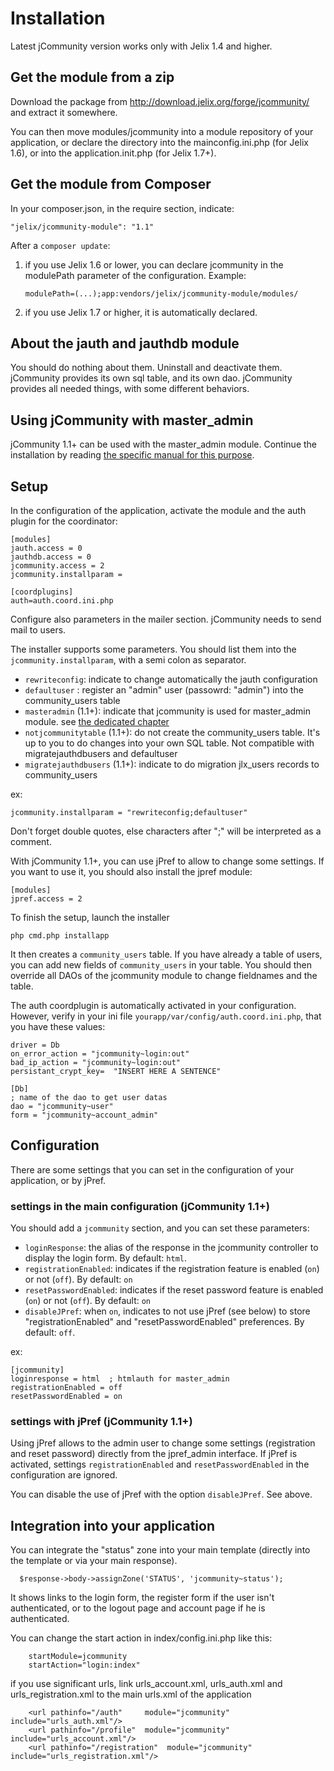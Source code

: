 Installation
============

Latest jCommunity version works only with Jelix 1.4 and higher.


Get the module from a zip
-------------------------

Download the package from http://download.jelix.org/forge/jcommunity/
and extract it somewhere.

You can then move modules/jcommunity into a module repository of your application,
or declare the directory into the mainconfig.ini.php (for Jelix 1.6), or into
the application.init.php (for Jelix 1.7+).

Get the module from Composer
----------------------------

In your composer.json, in the require section, indicate:

```
"jelix/jcommunity-module": "1.1"
```

After a `composer update`:

1. if you use Jelix 1.6 or lower, you can declare jcommunity in the modulePath
   parameter of the configuration. Example:
    ```
    modulePath=(...);app:vendors/jelix/jcommunity-module/modules/
    ```
2. if you use Jelix 1.7 or higher, it is automatically declared.

About the jauth and jauthdb module
----------------------------------

You should do nothing about them. Uninstall and deactivate them. jCommunity provides its
own sql table, and its own dao. jCommunity provides all needed things, with some different
behaviors.

Using jCommunity with master_admin
----------------------------------

jCommunity 1.1+ can be used with the master_admin module. Continue the
installation by reading [the specific manual for this purpose](https://github.com/jelix/jcommunity-module/wiki/master_admin).

Setup
-----

In the configuration of the application, activate the module and the auth plugin
for the coordinator:

```
[modules]
jauth.access = 0
jauthdb.access = 0
jcommunity.access = 2
jcommunity.installparam =

[coordplugins]
auth=auth.coord.ini.php
```

Configure also parameters in the mailer section. jCommunity needs to send mail to users.

The installer supports some parameters. You should list them into the
`jcommunity.installparam`, with a semi colon as separator.

- `rewriteconfig`: indicate to change automatically the jauth configuration
- `defaultuser` : register an "admin" user (passowrd: "admin") into the community_users table
- `masteradmin` (1.1+): indicate that jcommunity is used for master_admin module.
  see [the dedicated chapter](master_admin)
- `notjcommunitytable` (1.1+): do not create the community_users table. It's up to you
  to do changes into your own SQL table. Not compatible with migratejauthdbusers
  and defaultuser
- `migratejauthdbusers` (1.1+): indicate to do migration  jlx_users records to community_users

ex:

```
jcommunity.installparam = "rewriteconfig;defaultuser"
```

Don't forget double quotes, else characters after ";" will be interpreted as a comment.


With jCommunity 1.1+, you can use jPref to allow to change some settings. If you
want to use it, you should also install the jpref module:

```
[modules]
jpref.access = 2
```

To finish the setup, launch the installer

```
php cmd.php installapp
```

It then creates a `community_users` table. If you have already a table of users, you can
add new fields of `community_users` in your table. You should then override all DAOs of
the jcommunity module to change fieldnames and the table.

The auth coordplugin is automatically activated in your configuration. However,
verify in your ini file `yourapp/var/config/auth.coord.ini.php`, that you have these values: 

```
driver = Db
on_error_action = "jcommunity~login:out"
bad_ip_action = "jcommunity~login:out"
persistant_crypt_key=  "INSERT HERE A SENTENCE"

[Db]
; name of the dao to get user datas
dao = "jcommunity~user"
form = "jcommunity~account_admin"
```

Configuration
-------------

There are some settings that you can set in the configuration of your
application, or by jPref.

### settings in the main configuration (jCommunity 1.1+)

You should add a `jcommunity` section, and you can set these parameters:

- `loginResponse`: the alias of the response in the jcommunity controller
  to display the login form. By default: `html`.
- `registrationEnabled`: indicates if the registration feature is enabled
  (`on`) or not (`off`). By default: `on`
- `resetPasswordEnabled`: indicates if the reset password feature is enabled
  (`on`) or not (`off`). By default: `on`
- `disableJPref`: when `on`, indicates to not use jPref (see below) to store 
  "registrationEnabled" and "resetPasswordEnabled" preferences. By default: `off`.

ex:

```
[jcommunity]
loginresponse = html  ; htmlauth for master_admin
registrationEnabled = off
resetPasswordEnabled = on
```


### settings with jPref (jCommunity 1.1+)

Using jPref allows to the admin user to change some settings (registration
and reset password) directly from the jpref_admin interface. If jPref is activated,
settings `registrationEnabled` and `resetPasswordEnabled` in the
configuration are ignored.

You can disable the use of jPref with the option `disableJPref`. See above.



Integration into your application
---------------------------------

You can integrate the "status" zone into your main template (directly into the template or
via your main response).

```
  $response->body->assignZone('STATUS', 'jcommunity~status');
```

It shows links to the login form, the register form if the user isn't authenticated, or to
the logout page and account page if he is authenticated.


You can change the start action in index/config.ini.php like this:

```
    startModule=jcommunity
    startAction="login:index"
```


if you use significant urls, link urls_account.xml, urls_auth.xml and
urls_registration.xml to the main urls.xml of the application

```
    <url pathinfo="/auth"     module="jcommunity" include="urls_auth.xml"/>
    <url pathinfo="/profile"  module="jcommunity" include="urls_account.xml"/>
    <url pathinfo="/registration"  module="jcommunity" include="urls_registration.xml"/>
```


